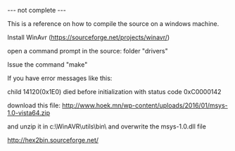 --- not complete ---

This is a reference on how to compile the source on a windows machine.

Install WinAvr (https://sourceforge.net/projects/winavr/)

open a command prompt in the source: folder "drivers"

Issue the command  "make"

If you have error messages like this:

child 14120(0x1E0) died before initialization with status code 0xC0000142

download this file:
http://www.hoek.mn/wp-content/uploads/2016/01/msys-1.0-vista64.zip

and unzip it in c:\WinAVR\utils\bin\ and overwrite the msys-1.0.dll file

http://hex2bin.sourceforge.net/
